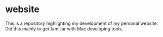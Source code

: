 # website
This is a repository highlighting my development of my personal website. Did this mainly to get familiar with Mac developing tools.
